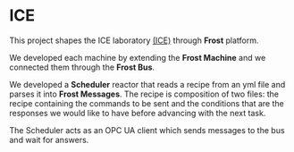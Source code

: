 # ICE
This project shapes the ICE laboratory [(ICE)](https://www.icelab.di.univr.it/) through **Frost** platform.

We developed each machine by extending the **Frost Machine** and we connected them through the **Frost Bus**.

We developed a **Scheduler** reactor that reads a recipe from an yml file and parses it into **Frost Messages**. The recipe is composition of two files: the recipe containing the commands to be sent and the conditions that are the responses we would like to have before advancing with the next task.

The Scheduler acts as an OPC UA client which sends messages to the bus and wait for answers.

